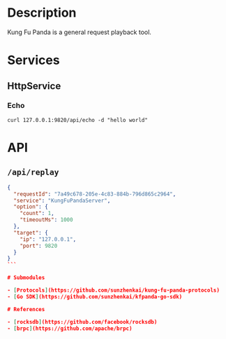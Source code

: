 # Description

Kung Fu Panda is a general request playback tool.

# Services

## HttpService

### Echo

```shell
curl 127.0.0.1:9820/api/echo -d "hello world"
```

# API

## `/api/replay`

````json
{
  "requestId": "7a49c678-205e-4c83-884b-796d865c2964",
  "service": "KungFuPandaServer",
  "option": {
    "count": 1,
    "timeoutMs": 1000
  },
  "target": {
    "ip": "127.0.0.1",
    "port": 9820
  }
}
```

# Submodules

- [Protocols](https://github.com/sunzhenkai/kung-fu-panda-protocols)
- [Go SDK](https://github.com/sunzhenkai/kfpanda-go-sdk)

# References

- [rocksdb](https://github.com/facebook/rocksdb)
- [brpc](https://github.com/apache/brpc)
````
